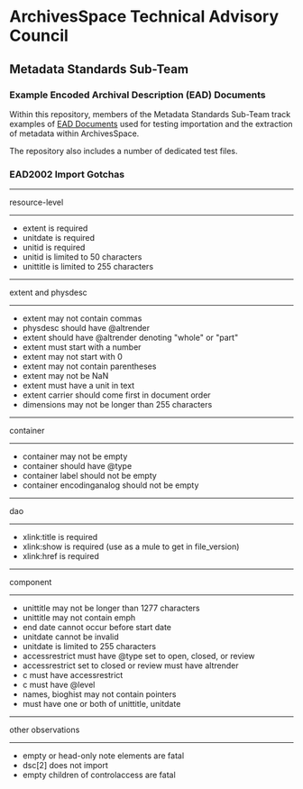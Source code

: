 # ArchivesSpace Technical Advisory Council
## Metadata Standards Sub-Team

### Example Encoded Archival Description (EAD) Documents

Within this repository, members of the Metadata Standards Sub-Team track
examples of [EAD Documents](https://www.loc.gov/ead/) used for 
testing importation and the extraction of metadata within ArchivesSpace.

The repository also includes a number of dedicated test files.

### EAD2002 Import Gotchas
  
______________________
resource-level
______________________
- extent is required
- unitdate is required
- unitid is required
- unitid is limited to 50 characters
- unittitle is limited to 255 characters

___________________
extent and physdesc
______________________

- extent may not contain commas
- physdesc should have @altrender 
- extent should have @altrender denoting "whole" or "part"
- extent must start with a number
- extent may not start with 0
- extent may not contain parentheses
- extent may not be NaN
- extent must have a unit in text
- extent carrier should come first in document order
- dimensions may not be longer than 255 characters

______________________
container
______________________

- container may not be empty
- container should have @type
- container label should not be empty
- container encodinganalog should not be empty

_______________________
dao
_______________________
- xlink:title is required
- xlink:show is required (use as a mule to get in file_version)
- xlink:href is required

_______________________
component
_______________________

- unittitle may not be longer than 1277 characters
- unittitle may not contain emph
- end date cannot occur before start date
- unitdate cannot be invalid
- unitdate is limited to 255 characters
- accessrestrict must have @type set to open, closed, or review 
- accessrestrict set to closed or review must have altrender
- c must have accessrestrict
- c must have @level
- names, bioghist may not contain pointers
- must have one or both of unittitle, unitdate

_______________________
other observations
_______________________

- empty or head-only note elements are fatal
- dsc[2] does not import
- empty children of controlaccess are fatal
